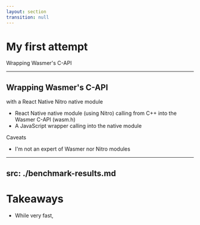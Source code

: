 ```yaml
---
layout: section
transition: null
---
```


# My first attempt

Wrapping Wasmer's C-API

---

## Wrapping Wasmer's C-API

with a React Native Nitro native module

- React Native native module (using Nitro) calling from C++ into the Wasmer C-API (wasm.h)
- A JavaScript wrapper calling into the native module

Caveats

- I'm not an expert of Wasmer nor Nitro modules

<!--

- My failed naive attempt: Exposing Wasmer as a Nitro Module. [Kræn]
  - Show some architecture and code.
  - Highlight the challenges (missing features, docs, etc.)
  - 400ms (adding two numbers 1mio times)
  - Found Polygen and became an early adopter of Polygen
-->

---
src: ./benchmark-results.md
---

# Takeaways

- While very fast,

